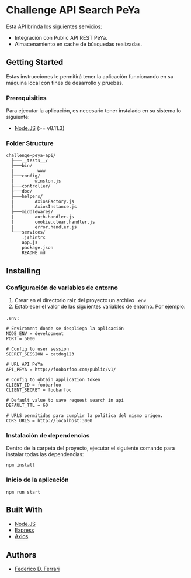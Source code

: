 # Challenge API Search PeYa
Esta API brinda los siguientes servicios:

* Integración con Public API REST PeYa.
* Almacenamiento en cache de búsquedas realizadas.

## Getting Started
Estas instrucciones le permitirá tener la aplicación funcionando en su máquina local con fines de desarrollo y pruebas.

### Prerequisities
Para ejecutar la aplicación, es necesario tener instalado en su sistema lo siguiente:
- [Node.JS](https://nodejs.org/en/) (>= v8.11.3)

### Folder Structure

```
challenge-peya-api/
  ├───__tests__/
  ├───bin/
  |         www
  ├───config/
  |        winston.js
  ├───controller/
  ├───doc/
  ├───helpers/
  |        AxiosFactory.js
  |        AxiosInstance.js
  ├───middlewares/
  |        auth.handler.js
  |        cookie.clear.handler.js
  |        error.handler.js
  └───services/
      .jshintrc
      app.js
      package.json
      README.md
```

## Installing
### Configuración de variables de entorno

1. Crear en el directorio raiz del proyecto un archivo `.env`
2. Establecer el valor de las siguientes variables de entorno. Por ejemplo:

`.env` :

```dosini
# Enviroment donde se despliega la aplicación
NODE_ENV = development
PORT = 5000

# Config to user session
SECRET_SESSION = catdog123

# URL API PeYa
API_PEYA = http://foobarfoo.com/public/v1/

# Config to obtain application token
CLIENT_ID = foobarfoo
CLIENT_SECRET = foobarfoo

# Default value to save request search in api
DEFAULT_TTL = 60

# URLS permitidas para cumplir la politica del mismo origen. 
CORS_URLS = http://localhost:3000
```

### Instalación de dependencias

Dentro de la carpeta del proyecto, ejecutar el siguiente comando para instalar todas las dependencias:
```
npm install
```

### Inicio de la aplicación

```
npm run start
```
## Built With

* [Node.JS](https://nodejs.org/en/)
* [Express](http://expressjs.com/)
* [Axios](https://www.npmjs.com/package/axios)

## Authors

* [Federico D. Ferrari](federico.d.ferrari@gmail.com)
